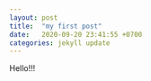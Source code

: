 ```yaml
---
layout: post
title:  "my first post"
date:   2020-09-20 23:41:55 +0700
categories: jekyll update
---
```

Hello!!!
